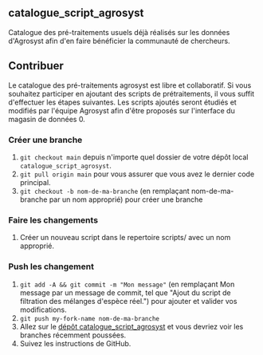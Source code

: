 ## catalogue_script_agrosyst

Catalogue des pré-traitements usuels déjà réalisés sur les données d'Agrosyst afin d'en faire bénéficier la communauté de chercheurs. 

## Contribuer
Le catalogue des pré-traitements agrosyst est libre et collaboratif. Si vous souhaitez participer en ajoutant des scripts de prétraitements, il vous suffit d'effectuer les étapes suivantes. 
Les scripts ajoutés seront étudiés et modifiés par l'équipe Agrosyst afin d'être proposés sur l'interface du magasin de données 0.
 


### Créer une branche

1. `git checkout main` depuis n'importe quel dossier de votre dépôt local `catalogue_script_agrosyst`.
1. `git pull origin main` pour vous assurer que vous avez le dernier code principal.
1. `git checkout -b nom-de-ma-branche` (en remplaçant nom-de-ma-branche par un nom approprié) pour créer une branche

### Faire les changements

1. Créer un nouveau script dans le repertoire scripts/ avec un nom approprié. 

### Push les changement

1. `git add -A && git commit -m "Mon message"` (en remplaçant Mon message par un message de commit, tel que "Ajout du script de filtration des mélanges d'espèce réel.") pour ajouter et valider vos modifications.
1. `git push my-fork-name nom-de-ma-branche`
1. Allez sur le [dépôt catalogue_script_agrosyst](https://github.com/beren2/catalogue_script_agrosyst) et vous devriez voir les branches récemment poussées.
1. Suivez les instructions de GitHub.

